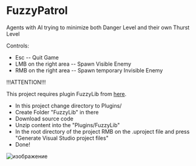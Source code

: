 # FuzzyPatrol

Agents with AI trying to minimize both Danger Level and their own Thurst Level

Controls:
- Esc -- Quit Game
- LMB on the right area -- Spawn Visible Enemy
- RMB on the right area -- Spawn temporary Invisible Enemy

!!!ATTENTION!!!

This project requires plugin FuzzyLib from [here](https://github.com/GrafVonTee/fuzzy-lib).
- In this project change directory to Plugins/
- Create Folder "FuzzyLib" in there
- Download source code
- Unzip content into the "Plugins/FuzzyLib"
- In the root directory of the project RMB on the .uproject file and press "Generate Visual Studio project files"
- Done!

![изображение](https://github.com/GrafVonTee/fuzzy-patrol/assets/47254952/b1b1ab33-7948-4f83-9b95-cf36db6174a2)
